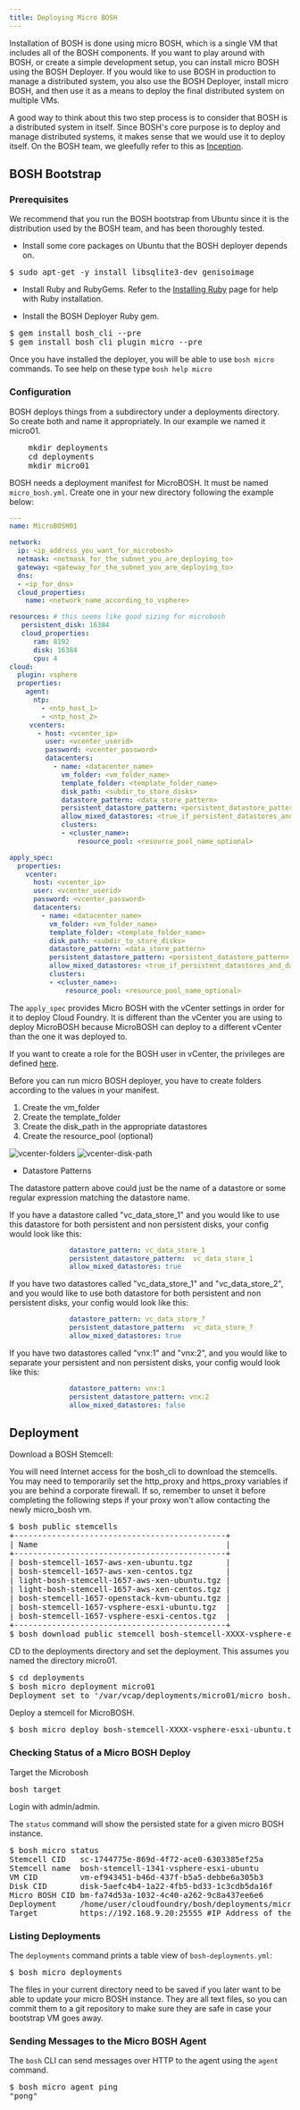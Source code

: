 ```yaml
---
title: Deploying Micro BOSH
---
```


Installation of BOSH is done using micro BOSH, which is a single VM that
includes all of the BOSH components.
If you want to play around with BOSH, or create a simple development setup, you
can install micro BOSH using the BOSH Deployer.
If you would like to use BOSH in production to manage a distributed system, you
also use the BOSH Deployer, install micro BOSH, and then use it as a means to
deploy the final distributed system on multiple VMs.

A good way to think about this two step process is to consider that BOSH is a
distributed system in itself.
Since BOSH's core purpose is to deploy and manage distributed systems, it makes
sense that we would use it to deploy itself.
On the BOSH team, we gleefully refer to this as [Inception](http://en.wikipedia.org/wiki/Inception).

## <a id="bootstrap"></a>BOSH Bootstrap ##

### <a id="prerequisites"></a>Prerequisites ###

We recommend that you run the BOSH bootstrap from Ubuntu since it is the
distribution used by the BOSH team, and has been thoroughly tested.

* Install some core packages on Ubuntu that the BOSH deployer depends on.

<pre class="terminal">
$ sudo apt-get -y install libsqlite3-dev genisoimage
</pre>

* Install Ruby and RubyGems. Refer to the [Installing Ruby](/docs/common/install_ruby.html) page for help with Ruby installation.

* Install the BOSH Deployer Ruby gem.

<pre class="terminal">
$ gem install bosh_cli --pre
$ gem install bosh_cli_plugin_micro --pre
</pre>

Once you have installed the deployer, you will be able to use `bosh micro`
commands.
To see help on these type `bosh help micro`

### <a id="config"></a>Configuration ###

BOSH deploys things from a subdirectory under a deployments directory.
So create both and name it appropriately.
In our example we named it micro01.

<pre class="terminal">
	mkdir deployments
	cd deployments
	mkdir micro01
</pre>

BOSH needs a deployment manifest for MicroBOSH.
It must be named `micro_bosh.yml`.
Create one in your new directory following the example below:

~~~yaml
---
name: MicroBOSH01

network:
  ip: <ip_address_you_want_for_microbosh>
  netmask: <netmask_for_the_subnet_you_are_deploying_to>
  gateway: <gateway_for_the_subnet_you_are_deploying_to>
  dns:
  - <ip_for_dns>
  cloud_properties:
    name: <network_name_according_to_vsphere>

resources: # this seems like good sizing for microbosh
   persistent_disk: 16384
   cloud_properties:
      ram: 8192
      disk: 16384
      cpu: 4
cloud:
  plugin: vsphere
  properties:
    agent:
      ntp:
        - <ntp_host_1>
        - <ntp_host_2>
     vcenters:
       - host: <vcenter_ip>
         user: <vcenter_userid>
         password: <vcenter_password>
         datacenters:
           - name: <datacenter_name>
             vm_folder: <vm_folder_name>
             template_folder: <template_folder_name>
             disk_path: <subdir_to_store_disks>
             datastore_pattern: <data_store_pattern>
             persistent_datastore_pattern: <persistent_datastore_pattern>
             allow_mixed_datastores: <true_if_persistent_datastores_and_datastore_patterns_are_the_same>
             clusters:
             - <cluster_name>:
                 resource_pool: <resource_pool_name_optional>

apply_spec:
  properties:
    vcenter:
      host: <vcenter_ip>
      user: <vcenter_userid>
      password: <vcenter_password>
      datacenters:
        - name: <datacenter_name>
          vm_folder: <vm_folder_name>
          template_folder: <template_folder_name>
          disk_path: <subdir_to_store_disks>
          datastore_pattern: <data_store_pattern>
          persistent_datastore_pattern: <persistent_datastore_pattern>
          allow_mixed_datastores: <true_if_persistent_datastores_and_datastore_patterns_are_the_same>
          clusters:
          - <cluster_name>:
              resource_pool: <resource_pool_name_optional>

~~~

The `apply_spec` provides Micro BOSH with the vCenter settings in order for it
to deploy Cloud Foundry.
It is different than the vCenter you are using to deploy MicroBOSH because
MicroBOSH can deploy to a different vCenter than the one it was deployed to.

If you want to create a role for the BOSH user in vCenter, the privileges are
defined [here](./vcenter_user_privileges.html).

Before you can run micro BOSH deployer, you have to create folders according to
the values in your manifest.

1. Create the vm_folder
1. Create the template_folder
1. Create the disk_path in the appropriate datastores
1. Create the resource_pool (optional)

![vcenter-folders](/images/vcenter-folders.png)
![vcenter-disk-path](/images/vcenter-disk-path.png)

* Datastore Patterns

The datastore pattern above could just be the name of a datastore or some
regular expression matching the datastore name.

If you have a datastore called "vc\_data\_store\_1" and you would like to use
this datastore for both persistent and non persistent disks, your config would
look like this:

~~~yaml
               datastore_pattern: vc_data_store_1
               persistent_datastore_pattern:  vc_data_store_1
               allow_mixed_datastores: true
~~~

If you have two datastores called "vc\_data\_store\_1" and
"vc\_data\_store\_2", and you would like to use both datastore for both
persistent and non persistent disks, your config would look like this:

~~~yaml
               datastore_pattern: vc_data_store_?
               persistent_datastore_pattern:  vc_data_store_?
               allow_mixed_datastores: true
~~~

If you have two datastores called "vnx:1" and "vnx:2", and you would like to
separate your persistent and non persistent disks, your config would look like
this:

~~~yaml
               datastore_pattern: vnx:1
               persistent_datastore_pattern: vnx:2
               allow_mixed_datastores: false
~~~

## <a id="deploy"></a>Deployment ##

Download a BOSH Stemcell:

You will need Internet access for the bosh\_cli to download the stemcells.
You may need to temporarily set the http\_proxy and https\_proxy variables if
you are behind a corporate firewall.
If so, remember to unset it before completing the following steps if your proxy
won't allow contacting the newly micro_bosh vm.

<pre class="terminal">
$ bosh public stemcells
+---------------------------------------------+
| Name                                        |
+---------------------------------------------+
| bosh-stemcell-1657-aws-xen-ubuntu.tgz       |
| bosh-stemcell-1657-aws-xen-centos.tgz       |
| light-bosh-stemcell-1657-aws-xen-ubuntu.tgz |
| light-bosh-stemcell-1657-aws-xen-centos.tgz |
| bosh-stemcell-1657-openstack-kvm-ubuntu.tgz |
| bosh-stemcell-1657-vsphere-esxi-ubuntu.tgz  |
| bosh-stemcell-1657-vsphere-esxi-centos.tgz  |
+---------------------------------------------+
$ bosh download public stemcell bosh-stemcell-XXXX-vsphere-esxi-ubuntu.tgz
</pre>

CD to the deployments directory and set the deployment.
This assumes you named the directory micro01.

<pre class="terminal">
$ cd deployments
$ bosh micro deployment micro01
Deployment set to '/var/vcap/deployments/micro01/micro_bosh.yml'
</pre>

Deploy a stemcell for MicroBOSH.

<pre class="terminal">
$ bosh micro deploy bosh-stemcell-XXXX-vsphere-esxi-ubuntu.tgz
</pre>


### <a id="verify"></a>Checking Status of a Micro BOSH Deploy ###

Target the Microbosh

<pre class="terminal">
bosh target <ip_address_from_your_micro_bosh_manifest:25555>
</pre>

Login with admin/admin.

The `status` command will show the persisted state for a given micro BOSH
instance.

<pre class="terminal">
$ bosh micro status
Stemcell CID   sc-1744775e-869d-4f72-ace0-6303385ef25a
Stemcell name  bosh-stemcell-1341-vsphere-esxi-ubuntu
VM CID         vm-ef943451-b46d-437f-b5a5-debbe6a305b3
Disk CID       disk-5aefc4b4-1a22-4fb5-bd33-1c3cdb5da16f
Micro BOSH CID bm-fa74d53a-1032-4c40-a262-9c8a437ee6e6
Deployment     /home/user/cloudfoundry/bosh/deployments/micro_bosh/micro_bosh.yml
Target         https://192.168.9.20:25555 #IP Address of the Director
</pre>

### <a id="listing"></a>Listing Deployments ###

The `deployments` command prints a table view of `bosh-deployments.yml`:

<pre class="terminal">
$ bosh micro deployments
</pre>

The files in your current directory need to be saved if you later want to be
able to update your micro BOSH instance.
They are all text files, so you can commit them to a git repository to make
sure they are safe in case your bootstrap VM goes away.


### <a id="send-message"></a>Sending Messages to the Micro BOSH Agent ###

The `bosh` CLI can send messages over HTTP to the agent using the `agent`
command.

<pre class="terminal">
$ bosh micro agent ping
"pong"
</pre>

